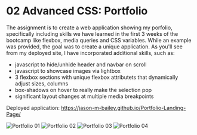 # 02 Advanced CSS: Portfolio

The assignment is to create a web application showing my porfolio, specifically including skills we have learned in the first 3 weeks of the bootcamp like flexbox, media queries and CSS variables. While an example was provided, the goal was to create a unique application. As you'll see from my deployed site, I have incorporated additional skills, such as: 

- javascript to hide/unhide header and navbar on scroll 
- javascript to showcase images via lightbox
- 3 flexbox sections with unique flexbox attributets that dynamically adjust sizes, columns
- box-shadows on hover to really make the selection pop
- significant layout changes at multiple media breakpoints


Deployed application: https://jason-m-bailey.github.io/Portfolio-Landing-Page/


![Portfolio 01](https://user-images.githubusercontent.com/23285473/117552731-48633980-b01b-11eb-83a5-2dc55a0aeec9.jpg)
![Portfolio 02](https://user-images.githubusercontent.com/23285473/117552732-48fbd000-b01b-11eb-9045-5034e7fe4595.jpg)
![Portfolio 03](https://user-images.githubusercontent.com/23285473/117552733-48fbd000-b01b-11eb-947f-7117c51a34e9.jpg)
![Portfolio 04](https://user-images.githubusercontent.com/23285473/117552730-48633980-b01b-11eb-9156-c6cee21a2ae7.jpg)
